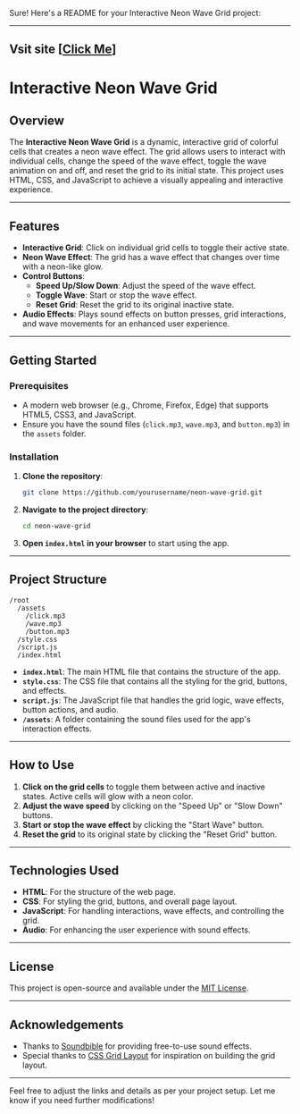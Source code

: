 Sure! Here's a README for your Interactive Neon Wave Grid project:

---

## Vsit site [[Click Me](https://fog-assignment2.netlify.app/)]

# Interactive Neon Wave Grid

## Overview
The **Interactive Neon Wave Grid** is a dynamic, interactive grid of colorful cells that creates a neon wave effect. The grid allows users to interact with individual cells, change the speed of the wave effect, toggle the wave animation on and off, and reset the grid to its initial state. This project uses HTML, CSS, and JavaScript to achieve a visually appealing and interactive experience.

---

## Features

- **Interactive Grid**: Click on individual grid cells to toggle their active state.
- **Neon Wave Effect**: The grid has a wave effect that changes over time with a neon-like glow.
- **Control Buttons**: 
  - **Speed Up/Slow Down**: Adjust the speed of the wave effect.
  - **Toggle Wave**: Start or stop the wave effect.
  - **Reset Grid**: Reset the grid to its original inactive state.
- **Audio Effects**: Plays sound effects on button presses, grid interactions, and wave movements for an enhanced user experience.

---

## Getting Started

### Prerequisites

- A modern web browser (e.g., Chrome, Firefox, Edge) that supports HTML5, CSS3, and JavaScript.
- Ensure you have the sound files (`click.mp3`, `wave.mp3`, and `button.mp3`) in the `assets` folder.

### Installation

1. **Clone the repository**:

   ```bash
   git clone https://github.com/yourusername/neon-wave-grid.git
   ```

2. **Navigate to the project directory**:

   ```bash
   cd neon-wave-grid
   ```

3. **Open `index.html` in your browser** to start using the app.

---

## Project Structure

```
/root
  /assets
    /click.mp3
    /wave.mp3
    /button.mp3
  /style.css
  /script.js
  /index.html
```

- **`index.html`**: The main HTML file that contains the structure of the app.
- **`style.css`**: The CSS file that contains all the styling for the grid, buttons, and effects.
- **`script.js`**: The JavaScript file that handles the grid logic, wave effects, button actions, and audio.
- **`/assets`**: A folder containing the sound files used for the app's interaction effects.

---

## How to Use

1. **Click on the grid cells** to toggle them between active and inactive states. Active cells will glow with a neon color.
2. **Adjust the wave speed** by clicking on the "Speed Up" or "Slow Down" buttons.
3. **Start or stop the wave effect** by clicking the "Start Wave" button.
4. **Reset the grid** to its original state by clicking the "Reset Grid" button.

---

## Technologies Used

- **HTML**: For the structure of the web page.
- **CSS**: For styling the grid, buttons, and overall page layout.
- **JavaScript**: For handling interactions, wave effects, and controlling the grid.
- **Audio**: For enhancing the user experience with sound effects.

---

## License

This project is open-source and available under the [MIT License](LICENSE).

---

## Acknowledgements

- Thanks to [Soundbible](http://soundbible.com/) for providing free-to-use sound effects.
- Special thanks to [CSS Grid Layout](https://css-tricks.com/snippets/css/complete-guide-grid/) for inspiration on building the grid layout.

---

Feel free to adjust the links and details as per your project setup. Let me know if you need further modifications!